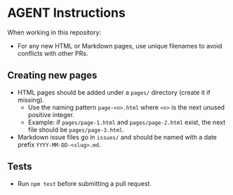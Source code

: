# AGENT Instructions

When working in this repository:

- For any new HTML or Markdown pages, use unique filenames to avoid conflicts with other PRs.

## Creating new pages

- HTML pages should be added under a `pages/` directory (create it if missing).
  - Use the naming pattern `page-<n>.html` where `<n>` is the next unused positive integer.
  - Example: if `pages/page-1.html` and `pages/page-2.html` exist, the next file should be `pages/page-3.html`.
- Markdown issue files go in `issues/` and should be named with a date prefix `YYYY-MM-DD-<slug>.md`.

## Tests

- Run `npm test` before submitting a pull request.
